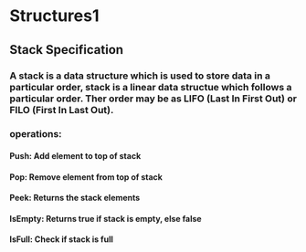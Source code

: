 # Structures1
## Stack Specification
### A stack is a data structure which is used to store data in a particular order, stack is a linear data structue which follows a particular order. Ther order may be as LIFO (Last In First Out) or FILO (First In Last Out). 
### operations:

#### Push: Add element to top of stack
#### Pop: Remove element from top of stack
#### Peek: Returns the stack elements
#### IsEmpty: Returns true if stack is empty, else false
#### IsFull: Check if stack is full
